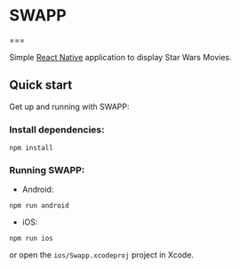 # SWAPP
===

Simple [React Native](https://facebook.github.io/react-native/) application to display Star Wars Movies.

## Quick start

Get up and running with SWAPP:

### Install dependencies:
```
npm install
```

### Running SWAPP:

- Android:
```
npm run android
```

- iOS:
```
npm run ios
```
or open the `ios/Swapp.xcodeproj` project in Xcode.

